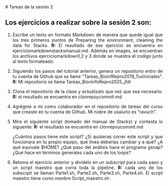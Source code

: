 <div style="text-align: justify;">
# Tareas de la sesión 2

## Los ejercicios a realizar sobre la sesión 2 son:

1. Escribe un texto en formato Markdown de manera que quede igual que los tres primeros puntos de Preparing the environment, cleaning the data for Stacks. **R:** El resultado de ese ejercicio se encuentra en ejerciciomarkdownstacksmanual.md. Además en images, se encuentran los archivos ejerciciomarkdown1,2 y 3 donde se muestra el codigo junto al texto formateado.

1. Siguiendo los pasos del tutorial anterior, genera un repositorio entro de tu cuenta de Github que se llame "Tareas_BioinfRepro2019_TusIniciales". **R:** Mi repositorio se llama Tareas_BioninfoRepro2025_jfdr

1. Clona el repositorio de la clase y actualízalo que vez que sea necesario. **R:** el resultado se encuentra en clonrepoycommit.md

1. Agrégme a mi como colaborador en el repositorio de tareas del curso que creaste en tu cuenta de Github. Mi nobre de usaiurio es "ravuch".

1. Mira el siguiente script (tomado del manual de Stacks) y contesta lo siguiente: **R:** el resultado se encuentra en clonrepoycommit.md

    ¿Cuántos pasos tiene este script? 
¿Si quisieras correr este script y que funcionara en tu propio equipo, qué línea deberías cambiar y a qué?
¿A qué equivale $HOME?
¿Qué paso del análisis hace el programa gsnap?
¿Qué hace en términos generales cada uno de los loops?

1. Retoma el ejercicio anterior y divídelo en un subscript para cada paso y un script maestro que corra toda la pipeline. **R:** cada uno de los subscrpit se llaman Parte1.sh, Parte2.sh, Parte3.sh, Parte4.sh.  El script maestro tiene como nombre Script_maestro.sh
